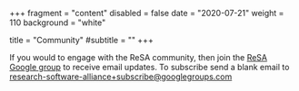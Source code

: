 +++
fragment = "content"
disabled = false
date = "2020-07-21"
weight = 110
background = "white"

title = "Community"
#subtitle = ""
+++

If you would to engage with the ReSA community, then join the [ReSA Google group](https://groups.google.com/forum/#!forum/research-software-alliance) to receive email updates. To subscribe send a blank email to [research-software-alliance+subscribe@googlegroups.com](mailto:research-software-alliance+subscribe@googlegroups.com)
